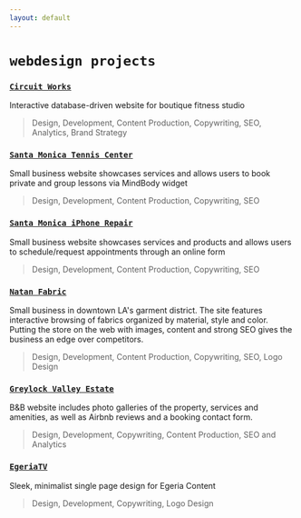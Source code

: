 ```yaml
---
layout: default
---
```


# `webdesign projects`

### [`Circuit Works`](http://circuitworksla.com)
Interactive database-driven website for boutique fitness studio
> Design, Development, Content Production, Copywriting, SEO, Analytics, Brand Strategy

### [`Santa Monica Tennis Center`](https://www.santamonicatenniscenter.com/)
Small business website showcases services and allows users to book private and group lessons via MindBody widget 
> Design, Development, Content Production, Copywriting, SEO

### [`Santa Monica iPhone Repair`](http://www.santamonicaiphonescreenrepair.com/)
Small business website showcases services and products and allows users to schedule/request appointments through an online form
> Design, Development, Content Production, Copywriting, SEO

### [`Natan Fabric`](http://www.natanfabricla.com/)
Small business in downtown LA's garment district. The site features interactive browsing of fabrics organized by material, style and color. Putting the store on the web with images, content and strong SEO gives the business an edge over competitors.
> Design, Development, Content Production, Copywriting, SEO, Logo Design

### [`Greylock Valley Estate` ](https://greylockvalleyestate.com/)
B&B website includes photo galleries of the property, services and amenities, as well as Airbnb reviews and a booking contact form.
> Design, Development, Copywriting, Content Production, SEO and Analytics

### [`EgeriaTV`](https://egeriatv.com)
Sleek, minimalist single page design for Egeria Content
> Design, Development, Copywriting, Logo Design
